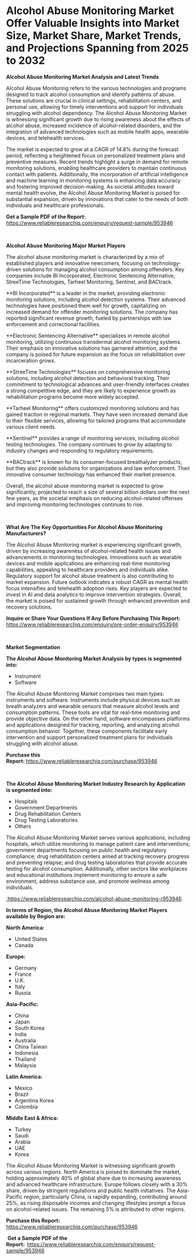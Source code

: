 <p><h1>Alcohol Abuse Monitoring Market Offer Valuable Insights into Market Size, Market Share, Market Trends, and Projections Spanning from 2025 to 2032</h1></p><p><strong>Alcohol Abuse Monitoring Market Analysis and Latest Trends</strong></p>
<p><p>Alcohol Abuse Monitoring refers to the various technologies and programs designed to track alcohol consumption and identify patterns of abuse. These solutions are crucial in clinical settings, rehabilitation centers, and personal use, allowing for timely interventions and support for individuals struggling with alcohol dependency. The Alcohol Abuse Monitoring Market is witnessing significant growth due to rising awareness about the effects of alcohol abuse, increased incidence of alcohol-related disorders, and the integration of advanced technologies such as mobile health apps, wearable devices, and telehealth services.</p><p>The market is expected to grow at a CAGR of 14.8% during the forecast period, reflecting a heightened focus on personalized treatment plans and preventive measures. Recent trends highlight a surge in demand for remote monitoring solutions, enabling healthcare providers to maintain continuous contact with patients. Additionally, the incorporation of artificial intelligence and machine learning in monitoring systems is enhancing data accuracy and fostering improved decision-making. As societal attitudes toward mental health evolve, the Alcohol Abuse Monitoring Market is poised for substantial expansion, driven by innovations that cater to the needs of both individuals and healthcare professionals.</p></p>
<p><strong>Get a Sample PDF of the Report:&nbsp;</strong> <a href="https://www.reliableresearchiq.com/enquiry/request-sample/953946?utm_campaign=3593&utm_medium=2&utm_source=Github&utm_content=ia&utm_term=18042025&utm_id=alcohol-abuse-monitoring">https://www.reliableresearchiq.com/enquiry/request-sample/953946</a></p>
<p>&nbsp;</p>
<p><strong>Alcohol Abuse Monitoring Major Market Players</strong></p>
<p><p>The alcohol abuse monitoring market is characterized by a mix of established players and innovative newcomers, focusing on technology-driven solutions for managing alcohol consumption among offenders. Key companies include BI Incorporated, Electronic Sentencing Alternative, StreeTime Technologies, Tarheel Monitoring, Sentinel, and BACtrack.</p><p>**BI Incorporated** is a leader in the market, providing electronic monitoring solutions, including alcohol detection systems. Their advanced technologies have positioned them well for growth, capitalizing on increased demand for offender monitoring solutions. The company has reported significant revenue growth, fueled by partnerships with law enforcement and correctional facilities.</p><p>**Electronic Sentencing Alternative** specializes in remote alcohol monitoring, utilizing continuous transdermal alcohol monitoring systems. Their emphasis on innovative solutions has garnered attention, and the company is poised for future expansion as the focus on rehabilitation over incarceration grows.</p><p>**StreeTime Technologies** focuses on comprehensive monitoring solutions, including alcohol detection and behavioral tracking. Their commitment to technological advances and user-friendly interfaces creates a strong competitive edge, and they are likely to experience growth as rehabilitation programs become more widely accepted.</p><p>**Tarheel Monitoring** offers customized monitoring solutions and has gained traction in regional markets. They have seen increased demand due to their flexible services, allowing for tailored programs that accommodate various client needs.</p><p>**Sentinel** provides a range of monitoring services, including alcohol testing technologies. The company continues to grow by adapting to industry changes and responding to regulatory requirements.</p><p>**BACtrack** is known for its consumer-focused breathalyzer products, but they also provide solutions for organizations and law enforcement. Their innovative consumer technology has enhanced their market presence.</p><p>Overall, the alcohol abuse monitoring market is expected to grow significantly, projected to reach a size of several billion dollars over the next few years, as the societal emphasis on reducing alcohol-related offenses and improving monitoring technologies continues to rise.</p></p>
<p>&nbsp;</p>
<p><strong>What Are The Key Opportunities For Alcohol Abuse Monitoring Manufacturers?</strong></p>
<p><p>The Alcohol Abuse Monitoring market is experiencing significant growth, driven by increasing awareness of alcohol-related health issues and advancements in monitoring technologies. Innovations such as wearable devices and mobile applications are enhancing real-time monitoring capabilities, appealing to healthcare providers and individuals alike. Regulatory support for alcohol abuse treatment is also contributing to market expansion. Future outlook indicates a robust CAGR as mental health focus intensifies and telehealth adoption rises. Key players are expected to invest in AI and data analytics to improve intervention strategies. Overall, the market is poised for sustained growth through enhanced prevention and recovery solutions.</p></p>
<p><strong>Inquire or Share Your Questions If Any Before Purchasing This Report:</strong> <a href="https://www.reliableresearchiq.com/enquiry/pre-order-enquiry/953946?utm_campaign=3593&utm_medium=2&utm_source=Github&utm_content=ia&utm_term=18042025&utm_id=alcohol-abuse-monitoring">https://www.reliableresearchiq.com/enquiry/pre-order-enquiry/953946</a></p>
<p>&nbsp;</p>
<p><strong>Market Segmentation</strong></p>
<p><strong>The Alcohol Abuse Monitoring Market Analysis by types is segmented into:</strong></p>
<p><ul><li>Instrument</li><li>Software</li></ul></p>
<p><p>The Alcohol Abuse Monitoring Market comprises two main types: instruments and software. Instruments include physical devices such as breath analyzers and wearable sensors that measure alcohol levels and consumption patterns. These tools are vital for real-time monitoring and provide objective data. On the other hand, software encompasses platforms and applications designed for tracking, reporting, and analyzing alcohol consumption behavior. Together, these components facilitate early intervention and support personalized treatment plans for individuals struggling with alcohol abuse.</p></p>
<p><strong>Purchase this Report:&nbsp;</strong><a href="https://www.reliableresearchiq.com/purchase/953946?utm_campaign=3593&utm_medium=2&utm_source=Github&utm_content=ia&utm_term=18042025&utm_id=alcohol-abuse-monitoring">https://www.reliableresearchiq.com/purchase/953946</a></p>
<p>&nbsp;</p>
<p><strong>The Alcohol Abuse Monitoring Market Industry Research by Application is segmented into:</strong></p>
<p><ul><li>Hospitals</li><li>Government Departments</li><li>Drug Rehabilitation Centers</li><li>Drug Testing Laboratories</li><li>Others</li></ul></p>
<p><p>The Alcohol Abuse Monitoring Market serves various applications, including hospitals, which utilize monitoring to manage patient care and interventions; government departments focusing on public health and regulatory compliance; drug rehabilitation centers aimed at tracking recovery progress and preventing relapse; and drug testing laboratories that provide accurate testing for alcohol consumption. Additionally, other sectors like workplaces and educational institutions implement monitoring to ensure a safe environment, address substance use, and promote wellness among individuals.</p></p>
<p><a href="https://www.reliableresearchiq.com/alcohol-abuse-monitoring-r953946?utm_campaign=3593&utm_medium=2&utm_source=Github&utm_content=ia&utm_term=18042025&utm_id=alcohol-abuse-monitoring">&nbsp;https://www.reliableresearchiq.com/alcohol-abuse-monitoring-r953946</a></p>
<p><strong>In terms of Region, the Alcohol Abuse Monitoring Market Players available by Region are:</strong></p>
<p>
    <p> <strong> North America: </strong>
        <ul>
            <li>United States</li>
            <li>Canada</li>
        </ul>
        </p> 
    <p> <strong> Europe: </strong>
        <ul>
            <li>Germany</li>
            <li>France</li>
            <li>U.K.</li>
            <li>Italy</li>
            <li>Russia</li>
        </ul>
        </p> 
    <p> <strong> Asia-Pacific: </strong>
        <ul>
            <li>China</li>
            <li>Japan</li>
            <li>South Korea</li>
            <li>India</li>
            <li>Australia</li>
            <li>China Taiwan</li>
            <li>Indonesia</li>
            <li>Thailand</li>
            <li>Malaysia</li>
        </ul>
        </p> 
    <p> <strong> Latin America: </strong>
        <ul>
            <li>Mexico</li>
            <li>Brazil</li>
            <li>Argentina Korea</li>
            <li>Colombia</li>
        </ul>
        </p> 
    <p> <strong> Middle East & Africa: </strong>
        <ul>
            <li>Turkey</li>
            <li>Saudi</li>
            <li>Arabia</li>
            <li>UAE</li>
            <li>Korea</li>
        </ul>
    </p>
    </p>
<p><p>The Alcohol Abuse Monitoring Market is witnessing significant growth across various regions. North America is poised to dominate the market, holding approximately 40% of global share due to increasing awareness and advanced healthcare infrastructure. Europe follows closely with a 30% share, driven by stringent regulations and public health initiatives. The Asia-Pacific region, particularly China, is rapidly expanding, contributing around 25%, as rising disposable incomes and changing lifestyles prompt a focus on alcohol-related issues. The remaining 5% is attributed to other regions.</p></p>
<p><strong>Purchase this Report: </strong><a href="https://www.reliableresearchiq.com/purchase/953946?utm_campaign=3593&utm_medium=2&utm_source=Github&utm_content=ia&utm_term=18042025&utm_id=alcohol-abuse-monitoring">https://www.reliableresearchiq.com/purchase/953946</a></p>
<p>&nbsp;<strong>Get a Sample PDF of the Report:&nbsp;&nbsp;</strong><a href="https://www.reliableresearchiq.com/enquiry/request-sample/953946?utm_campaign=3593&utm_medium=2&utm_source=Github&utm_content=ia&utm_term=18042025&utm_id=alcohol-abuse-monitoring">https://www.reliableresearchiq.com/enquiry/request-sample/953946</a></p>
<p><strong></strong></p>
<p><p></p><p></p><p></p></p>